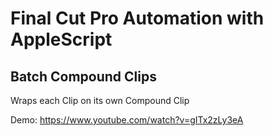 # Final Cut Pro Automation with AppleScript


## Batch Compound Clips
Wraps each Clip on its own Compound Clip

Demo:
https://www.youtube.com/watch?v=gITx2zLy3eA